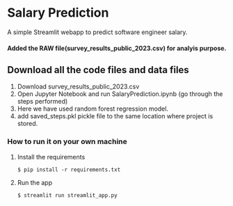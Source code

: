 # Salary Prediction

A simple Streamlit webapp to predict software engineer salary.

#### Added the RAW file(survey_results_public_2023.csv) for analyis purpose.

## Download all the code files and data files 
1. Download survey_results_public_2023.csv
2. Open Jupyter Notebook and run SalaryPrediction.ipynb (go through the steps performed)
3. Here we have used random forest regression model.
4. add saved_steps.pkl pickle file to the same location where project is stored.

### How to run it on your own machine

1. Install the requirements

   ```
   $ pip install -r requirements.txt
   ```

2. Run the app

   ```
   $ streamlit run streamlit_app.py
   ```

